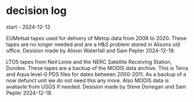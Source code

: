 # decision log

start - 2024-12-13


EUMetsat tapes used for delivery of Metop data from 2006 to 2020. These tapes are no longer needed and are a H&S problem stored in Alisons old office.
Desision made by Alison Waterfall and Sam Pepler 2024-12-19. 

LTO5 tapes from Neil Lonie and the NERC Satellite Receiving Station, Dundee. These tapes are a backup of the MODIS data archive. 
This is Terra and Aqua level-0 PDS files for dates between 2000-2011. As a backup of a now defunct unit we do not need this any more. 
Also MODIS data is avaliavle from USGS if needed.  Desision made by Steve Donegan and Sam Pepler 2024-12-19.





